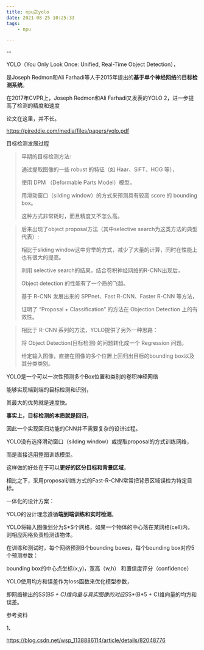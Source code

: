 ```yaml
---
title: npu之yolo
date: 2021-08-25 10:25:33
tags:
	- npu

---
```


--

YOLO（You Only Look Once: Unified, Real-Time Object Detection），

是Joseph Redmon和Ali Farhadi等人于2015年提出的**基于单个神经网络**的**目标检测系统**。

在2017年CVPR上，Joseph Redmon和Ali Farhadi又发表的YOLO 2，进一步提高了检测的精度和速度

论文在这里，并不长。

https://pjreddie.com/media/files/papers/yolo.pdf

目标检测发展过程

> 早期的目标检测方法:
>
> 通过提取图像的一些 robust 的特征（如 Haar、SIFT、HOG 等），
>
> 使用 DPM （Deformable Parts Model）模型，
>
> 用滑动窗口（silding window）的方式来预测具有较高 score 的 bounding box。
>
> 这种方式非常耗时，而且精度又不怎么高。



> 后来出现了object proposal方法（其中selective search为这类方法的典型代表）:
>
> 相比于sliding window这中穷举的方式，减少了大量的计算，同时在性能上也有很大的提高。
>
> 利用 selective search的结果，结合卷积神经网络的R-CNN出现后，
>
> Object detection 的性能有了一个质的飞越。
>
> 基于 R-CNN 发展出来的 SPPnet、Fast R-CNN、Faster R-CNN 等方法，
>
> 证明了 “Proposal + Classification” 的方法在 Objection Detection 上的有效性。



> 相比于 R-CNN 系列的方法，YOLO提供了另外一种思路：
>
> 将 Object Detection(目标检测) 的问题转化成一个 Regression 问题。
>
> 给定输入图像，直接在图像的多个位置上回归出目标的bounding box以及其分类类别。



YOLO是一个可以一次性预测多个Box位置和类别的卷积神经网络

能够实现端到端的目标检测和识别，

其最大的优势就是速度快。



**事实上，目标检测的本质就是回归，**

因此一个实现回归功能的CNN并不需要复杂的设计过程。

YOLO没有选择滑动窗口（silding window）或提取proposal的方式训练网络，

而是直接选用整图训练模型。

这样做的好处在于可以**更好的区分目标和背景区域**，

相比之下，采用proposal训练方式的Fast-R-CNN常常把背景区域误检为特定目标。



一体化的设计方案：

YOLO的设计理念遵循**端到端训练和实时检测**。

YOLO将输入图像划分为S*S个网格，如果一个物体的中心落在某网格(cell)内，则相应网格负责检测该物体。

在训练和测试时，每个网络预测B个bounding boxes，每个bounding box对应5个预测参数：

bounding box的中心点坐标(x,y)，宽高（w,h）
和置信度评分（confidence）



YOLO使用均方和误差作为loss函数来优化模型参数，

即网络输出的S*S*(B*5 + C)维向量与真实图像的对应S*S*(B*5 + C)维向量的均方和误差。





参考资料

1、

https://blog.csdn.net/wsp_1138886114/article/details/82048776